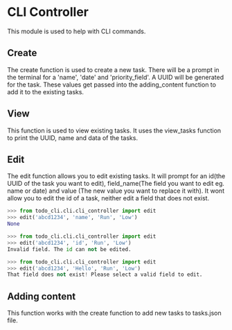 # CLI Controller

This module is used to help with CLI commands.

## Create

The create function is used to create a new task. There will be a prompt in the terminal for a 'name', 'date' and 'priority_field'. A UUID will be generated for the task. These values get passed into the adding_content function to add it to the existing tasks.


## View

This function is used to view existing tasks. It uses the view_tasks function to print the UUID, name and data of the tasks.

## Edit

The edit function allows you to edit existing tasks. It will prompt for an id(the UUID of the task you want to edit), field_name(The field you want to edit eg. name or date) and value (The new value you want to replace it with). It wont allow you to edit the id of a task, neither edit a field that does not exist.

```python
>>> from todo_cli.cli.cli_controller import edit
>>> edit('abcd1234', 'name', 'Run', 'Low')
None
```

```python
>>> from todo_cli.cli.cli_controller import edit
>>> edit('abcd1234', 'id', 'Run', 'Low')
Invalid field. The id can not be edited.
```

```python
>>> from todo_cli.cli.cli_controller import edit
>>> edit('abcd1234', 'Hello', 'Run', 'Low')
That field does not exist! Please select a valid field to edit.
```

## Adding content

This function works with the create function to add new tasks to tasks.json file. 